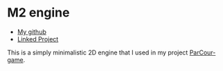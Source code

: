 # M2 engine
 - [My github](https://github.com/MalyshevMS)
 - [Linked Project](https://github.com/MalyshevMS/Parcour-game)

This is a simply minimalistic 2D engine that I used in my project <a href="https://github.com/MalyshevMS/Parcour-game">ParCour-game</a>.